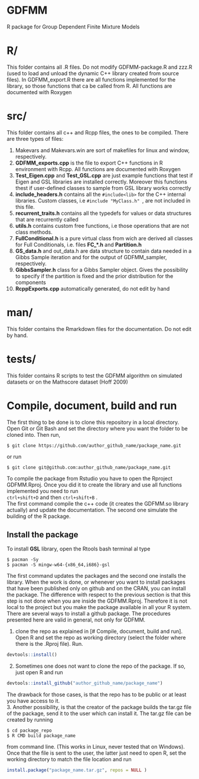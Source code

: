 # GDFMM
R package for Group Dependent Finite Mixture Models

# R/
This folder contains all .R files. Do not modify GDFMM-package.R and zzz.R (used to load and unload the dynamic C++ library created from source files). In GDFMM_export.R there are all functions implemented for the library, so those functions that ca be called from R. All functions are documented with Roxygen 

# src/
This folder contains all c++ and Rcpp files, the ones to be compiled. There are three types of files:
1. Makevars and Makevars.win are sort of makefiles for linux and window, respectively.
2. **GDFMM_exports.cpp** is the file to export C++ functions in R environment with Rcpp. All functions are documented with Roxygen
3. **Test_Eigen.cpp** and **Test_GSL.cpp** are just example functions that test if Eigen and GSL libraries are installed correctly. Moreover this functions thest if user-defined classes to sample from GSL library works correctly 
4. **include_headers.h** contains all the `#include<lib>` for the C++ internal libraries. Custom classes, i.e `#include "MyClass.h" `, are not included in this file.
5. **recurrent_traits.h** contains all the typedefs for values or data structures that are recurrently called
6. **utils.h** contains custom free functions, i.e those operations that are not class methods.
7. **FullConditional.h** is a pure virtual class from wich are derived all classes for Full Conditionals, i.e. files **FC_*.h** and **Partition.h**
8. **GS_data.h** and out_data.h are data structure to contain data needed in a Gibbs Sample iteration and for the output of GDFMM_sampler, respectively.
9. **GibbsSampler.h** class for a Gibbs Sampler object. Gives the possibility to specify if the partition is fixed and the prior distribution for the components
10. **RcppExports.cpp** automatically generated, do not edit by hand

# man/
This folder contains the Rmarkdown files for the documentation. Do not edit by hand.

# tests/
This folder contains R scripts to test the GDFMM algorithm on simulated datasets or on the Mathscore dataset (Hoff 2009)

# Compile, document, build and run
The first thing to be done is to clone this repository in a local directory. Open Git or Git Bash and set the directory where you want the folder to be cloned into. Then run,
```shell
$ git clone https://github.com/author_github_name/package_name.git
```
or run 
```shell
$ git clone git@github.com:author_github_name/package_name.git
```

To compile the package from Rstudio you have to open the Rproject GDFMM.Rproj.
Once you did it to create the library and use all functions implemented you need to run <br/>
`ctrl+shift+D` and then `ctrl+shift+B` . <br/>
The first command compile the c++ code (it creates the GDFMM.so library actually) and update the documentation. The second one simulate the building of the R package.

## Install the package
To install **GSL** library, open the Rtools bash terminal al type
```shell
$ pacman -Sy 
$ pacman -S mingw-w64-{x86_64,i686}-gsl
```
The first command updates the packages and the second one installs the library.
When the work is done, or whenever you want to install packages that have been published only on github and on the CRAN, you can install the package. The difference with respect to the previous section is that this step is not done when you are inside the GDFMM.Rproj. Therefore it is not local to the project but you make the package available in all your R system.
There are several ways to install a github package. The procedures presented here are valid in general, not only for GDFMM.
1. clone the repo as explained in [# Compile, document, build and run]. Open R and set the repo as working directory (select the folder where there is the .Rproj file). Run.
```R
devtools::install()
```
2. Sometimes one does not want to clone the repo of the package. If so, just open R and run
```R
devtools::install_github("author_github_name/package_name") 
```
The drawback for those cases, is that the repo has to be public or at least you have access to it.<br/>
3. Another possibility, is that the creator of the package builds the tar.gz file of the package, send it to the user which can install it. The tar.gz file can be created by running 
```shell
$ cd package_repo
$ R CMD build package_name
```
from command line. (This works in Linux, never tested that on Windows). Once that the file is sent to the user, the latter just need to open R, set the working directory to match the file location and run
```R
install.package("package_name.tar.gz", repos = NULL )
```







